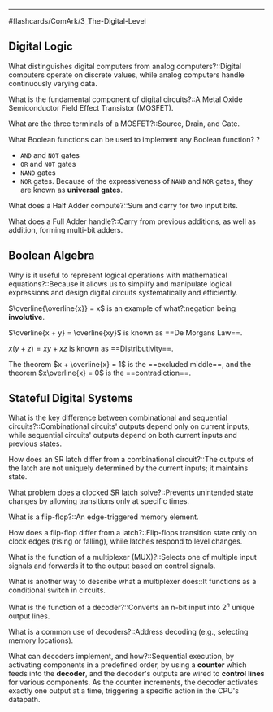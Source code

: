 ____
#flashcards/ComArk/3_The-Digital-Level 

## Digital Logic

What distinguishes digital computers from analog computers?::Digital computers operate on discrete values, while analog computers handle continuously varying data.
<!--SR:!2025-11-27,198,314-->

What is the fundamental component of digital circuits?::A Metal Oxide Semiconductor Field Effect Transistor (MOSFET).
<!--SR:!2025-11-22,169,270-->

What are the three terminals of a MOSFET?::Source, Drain, and Gate.
<!--SR:!2025-08-12,121,290-->

What Boolean functions can be used to implement any Boolean function?
?
- `AND` and `NOT` gates
- `OR` and `NOT` gates
- `NAND` gates
- `NOR` gates.
Because of the expressiveness of `NAND` and `NOR` gates, they are known as **universal gates**.
<!--SR:!2025-11-03,181,310-->

What does a Half Adder compute?::Sum and carry for two input bits.
<!--SR:!2025-08-14,114,290-->

What does a Full Adder handle?::Carry from previous additions, as well as addition, forming multi-bit adders.
<!--SR:!2025-11-30,200,312-->

## Boolean Algebra

Why is it useful to represent logical operations with mathematical equations?::Because it allows us to simplify and manipulate logical expressions and design digital circuits systematically and efficiently.
<!--SR:!2025-12-11,198,310-->

$\overline{\overline{x}} = x$ is an example of what?:negation being **involutive**.


$\overline{x + y} =  \overline{xy}$ is known as ==De Morgans Law==.
<!--SR:!2025-08-09,109,290-->

$x(y + z) = xy + xz$ is known as ==Distributivity==.
<!--SR:!2025-12-27,204,314-->

The theorem $x + \overline{x} = 1$ is the ==excluded middle==, and the theorem $x\overline{x} = 0$ is the ==contradiction==.
<!--SR:!2026-01-16,253,334!2025-10-26,173,310-->

## Stateful Digital Systems

What is the key difference between combinational and sequential circuits?::Combinational circuits' outputs depend only on current inputs, while sequential circuits' outputs depend on both current inputs and previous states.
<!--SR:!2025-08-11,111,293-->

How does an SR latch differ from a combinational circuit?::The outputs of the latch are not uniquely determined by the current inputs; it maintains state.
<!--SR:!2025-08-16,116,290-->

What problem does a clocked SR latch solve?::Prevents unintended state changes by allowing transitions only at specific times.
<!--SR:!2025-10-19,135,270-->

What is a flip-flop?::An edge-triggered memory element.
<!--SR:!2025-11-22,193,310-->

How does a flip-flop differ from a latch?::Flip-flops transition state only on clock edges (rising or falling), while latches respond to level changes.
<!--SR:!2026-02-15,266,330-->

What is the function of a multiplexer (MUX)?::Selects one of multiple input signals and forwards it to the output based on control signals.
<!--SR:!2025-09-17,157,313-->

What is another way to describe what a multiplexer does::It functions as a conditional switch in circuits.
<!--SR:!2025-08-12,86,254-->

What is the function of a decoder?::Converts an n-bit input into $2^n$ unique output lines.
<!--SR:!2025-06-28,53,270-->

What is a common use of decoders?::Address decoding (e.g., selecting memory locations).
<!--SR:!2025-06-18,43,250-->

What can decoders implement, and how?::Sequential execution, by activating components in a predefined order, by using a **counter** which feeds into the **decoder**, and the decoder's outputs are wired to **control lines** for various components. As the counter increments, the decoder activates exactly one output at a time, triggering a specific action in the CPU's datapath.
<!--SR:!2025-06-27,21,214-->